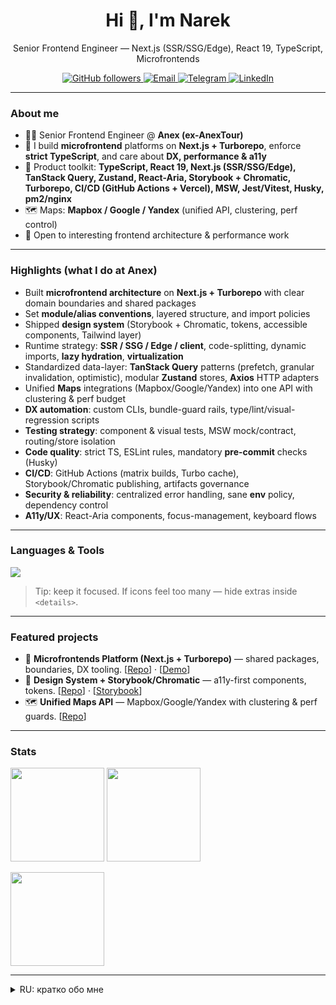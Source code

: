 <!-- Title -->
<h1 align="center">Hi 👋, I'm Narek</h1>
<p align="center">Senior Frontend Engineer — Next.js (SSR/SSG/Edge), React 19, TypeScript, Microfrontends</p>

<!-- Social / quick actions -->
<p align="center">
  <a href="https://github.com/NarekPoghosyan?tab=followers">
    <img alt="GitHub followers" src="https://img.shields.io/github/followers/NarekPoghosyan?style=flat&logo=github">
  </a>
  <a href="mailto:poghosyannarek99@gmail.com">
    <img alt="Email" src="https://img.shields.io/badge/Email-Contact-informational?logo=gmail">
  </a>
  <a href="https://t.me/NarekPoghosyan99">
    <img alt="Telegram" src="https://img.shields.io/badge/Telegram-Message-26A5E4?logo=telegram&logoColor=white">
  </a>
  <a href="https://www.linkedin.com/in/narek-poghosyan-9785111b2/">
    <img alt="LinkedIn" src="https://img.shields.io/badge/LinkedIn-Connect-blue?logo=linkedin&logoColor=white">
  </a>
</p>

---

### About me
- 👨‍💻 Senior Frontend Engineer @ **Anex (ex-AnexTour)**  
- 🧭 I build **microfrontend** platforms on **Next.js + Turborepo**, enforce **strict TypeScript**, and care about **DX, performance & a11y**  
- 🧰 Product toolkit: **TypeScript, React 19, Next.js (SSR/SSG/Edge), TanStack Query, Zustand, React-Aria, Storybook + Chromatic, Turborepo, CI/CD (GitHub Actions + Vercel), MSW, Jest/Vitest, Husky, pm2/nginx**  
- 🗺️ Maps: **Mapbox / Google / Yandex** (unified API, clustering, perf control)
- 🤝 Open to interesting frontend architecture & performance work

---

### Highlights (what I do at Anex)
- Built **microfrontend architecture** on **Next.js + Turborepo** with clear domain boundaries and shared packages  
- Set **module/alias conventions**, layered structure, and import policies  
- Shipped **design system** (Storybook + Chromatic, tokens, accessible components, Tailwind layer)  
- Runtime strategy: **SSR / SSG / Edge / client**, code-splitting, dynamic imports, **lazy hydration**, **virtualization**  
- Standardized data-layer: **TanStack Query** patterns (prefetch, granular invalidation, optimistic), modular **Zustand** stores, **Axios** HTTP adapters  
- Unified **Maps** integrations (Mapbox/Google/Yandex) into one API with clustering & perf budget  
- **DX automation**: custom CLIs, bundle-guard rails, type/lint/visual-regression scripts  
- **Testing strategy**: component & visual tests, MSW mock/contract, routing/store isolation  
- **Code quality**: strict TS, ESLint rules, mandatory **pre-commit** checks (Husky)  
- **CI/CD**: GitHub Actions (matrix builds, Turbo cache), Storybook/Chromatic publishing, artifacts governance  
- **Security & reliability**: centralized error handling, sane **env** policy, dependency control  
- **A11y/UX**: React-Aria components, focus-management, keyboard flows

---

### Languages & Tools
<p>
  <img src="https://skillicons.dev/icons?i=ts,react,nextjs,redux,tailwind,jest,vitest,storybook,vercel,webpack,vite,rxjs,graphql,nodejs,express,mongodb,postgres,redis,nginx,docker,linux,bash,git,githubactions,ngrx,threejs,mapbox&perline=13" />
</p>

> Tip: keep it focused. If icons feel too many — hide extras inside `<details>`.

---

### Featured projects
<!-- Replace with 3–6 strongest repos. Add demos/screens if possible. -->
- 🚀 **Microfrontends Platform (Next.js + Turborepo)** — shared packages, boundaries, DX tooling. [[Repo](<!-- TODO -->)] · [[Demo](<!-- TODO -->)]
- 🧰 **Design System + Storybook/Chromatic** — a11y-first components, tokens. [[Repo](<!-- TODO -->)] · [[Storybook](<!-- TODO -->)]
- 🗺️ **Unified Maps API** — Mapbox/Google/Yandex with clustering & perf guards. [[Repo](<!-- TODO -->)]

---

### Stats
<p>
  <img src="https://github-readme-stats.vercel.app/api?username=NarekPoghosyan&show_icons=true&rank_icon=github&hide_border=true&cache_seconds=86400&theme=transparent" height="150" />
  <img src="https://github-readme-streak-stats.herokuapp.com?user=NarekPoghosyan&hide_border=true&date_format=%5BY.%5Dm.%5Dd&theme=transparent" height="150" />
</p>
<p>
  <img src="https://github-readme-stats.vercel.app/api/top-langs/?username=NarekPoghosyan&layout=compact&hide_border=true&langs_count=10&hide=html,css&cache_seconds=86400&theme=transparent" height="150" />
</p>

---

<details>
  <summary>RU: кратко обо мне</summary>

- Сеньор фронтенд в **Anex**.  
- Микрофронтенды на **Next.js + Turborepo**, строгий **TS**, DX/перф/доступность.  
- Архитектура, карта интеграций, стандартизация слоя данных, CI/CD, тест-стратегии.  
</details>

